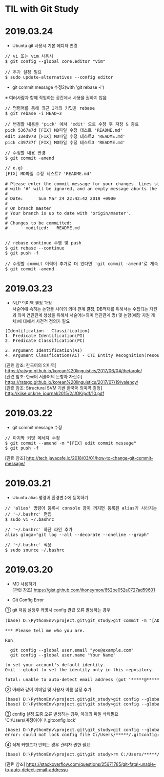 TIL with Git Study
=========
# 2019.03.24
- Ubuntu git 사용시 기본 에디터 변경
<pre>
// vi 또는 vim 사용시
$ git config --global core.editor "vim"

// 추가 설정 필요
$ sudo update-alternatives --config editor
</pre>

- git commit message 수정2(with 'git rebase -i')  

※ 여러사람과 함께 작업하는 공간에서 사용을 권하지 않음
<pre>
// 명령어를 통해 최근 3개의 커밋을 rebase
$ git rebase -i HEAD~3  
  
// 변경할 내용을 'pick' 에서 'edit' 으로 수정 후 저장 & 종료
pick 5367a7d [FIX] MD파일 수정 테스트 'README.md'
edit 33ed978 [FIX] MD파일 수정 테스트2 'README.md'
pick c39737f [FIX] MD파일 수정 테스트3 'README.md'
</pre>

<pre>
// 수정할 내용 변경
$ git commit -amend

// e.g)
[FIX] MD파일 수정 테스트7 'README.md'

# Please enter the commit message for your changes. Lines starting
# with '#' will be ignored, and an empty message aborts the commit.
#
# Date:      Sun Mar 24 22:42:42 2019 +0900
#
# On branch master
# Your branch is up to date with 'origin/master'.
#
# Changes to be committed:
#       modified:   README.md

</pre>

<pre>
// rebase continue 수행 및 push
$ git rebase --continue
$ git push -f

// 수정할 commit 이력이 추가로 더 있다면 'git commit -amend'로 계속 수정(반복)
$ git commit -amend
</pre>

# 2019.03.23

- NLP 의미역 결정 과정   
서술어에 속하는 논항들 사이의 의미 관계 결정, DB적재를 위해서는 수집되는 자원과 의미 연관관계 생성을 위해서 서술어(=의미 연관관계 명) 및 논항(해당 자원 개체)에 대해서 사전적 정의가 필요  
<pre>
(Identification - Classification)
1. Predicate Identification(PI)
2. Predicate Classification(PC)

3. Argument Identification(AI)
4. Argument Classfication(AC) - CTI Entity Recognition(resource)
</pre>

[관련 참조: 한국어의 의미역] <https://ratsgo.github.io/korean%20linguistics/2017/06/04/thetarole/>  
[관련 참조: 한국어 서술어의 논항과 자릿수] <https://ratsgo.github.io/korean%20linguistics/2017/07/19/valency/>  
[관련 참조: Structural SVM 기반 한국어 의미역 결정] <http://kiise.or.kr/e_journal/2015/2/JOK/pdf/10.pdf>  


# 2019.03.22

- git commit message 수정  
<pre>
// 마지막 커밋 메세지 수정
$ git commit --amend -m "[FIX] edit commit message"  
$ git push -f
</pre>

[관련 참조] <http://tech.javacafe.io/2018/03/01/how-to-change-git-commit-message/>

# 2019.03.21

- Ubuntu alias 명령어 환경변수에 등록하기  
<pre>
// 'alias' 명령어 등록시 console 창이 꺼지면 등록된 alias가 사라지는 것을 위해 bash 환경변수로 등록
// '~/.bashrc' 편집
$ sudo vi ~/.bashrc
</pre>   
  
<pre>
// '~/.bashrc' 하단 라인 추가  
alias gloga="git log --all --decorate --oneline --graph"
</pre>  
  
<pre>
// '~/.bashrc' 적용
$ sudo source ~/.bashrc
</pre>

# 2019.03.20

- MD 사용하기  
[관련 참조]  <https://gist.github.com/ihoneymon/652be052a0727ad59601>  

- Git Config Error  

① git 처음 설정후 커밋시 config 관련 오류 발생하는 경우  

<pre>
(base) D:\PythonEnv\project.git\git_study>git commit -m "[ADD] 첫번째 파일 추가 'README.md'"

*** Please tell me who you are.

Run

  git config --global user.email "you@example.com"
  git config --global user.name "Your Name"

to set your account's default identity.
Omit --global to set the identity only in this repository.

fatal: unable to auto-detect email address (got '*****@*****-HP.(none)')
</pre>  

② 아래와 같이 이메일 및 사용자 이름 설정 추가  

<pre>
(base) D:\PythonEnv\project.git\git_study>git config --global user.email "******@gmail.com"
(base) D:\PythonEnv\project.git\git_study>git config --global user.name "****"
</pre>  

③ config 설정 도중 오류 발생하는 경우, 아래의 파일 삭제필요  
'C:\\Users\\계정아이디\\.gitconfig.lock'  
<pre>
(base) D:\PythonEnv\project.git\git_study>git config --global user.email "*******@gmail.com"
error: could not lock config file C:/Users/*****/.gitconfig: File exists	
</pre>

④ 삭제 커맨드가 안되는 경우 관리자 권한 필요  
<pre>
(base) D:\PythonEnv\project.git\git_study>rm C:/Users/*****/.gitconfig.lock
</pre>  

[관련 참조] <https://stackoverflow.com/questions/25671785/git-fatal-unable-to-auto-detect-email-addressu>
